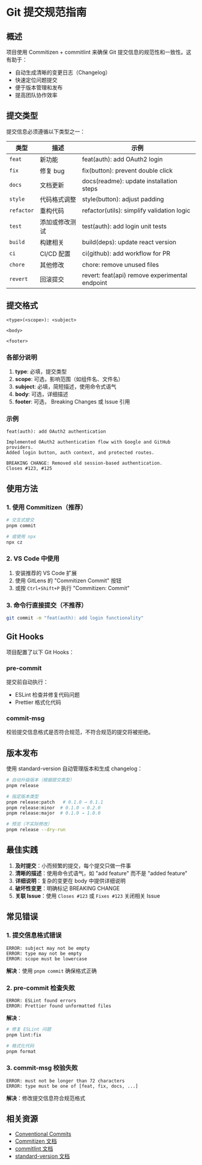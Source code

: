 # Git 提交规范指南

## 概述

项目使用 Commitizen + commitlint 来确保 Git 提交信息的规范性和一致性。这有助于：

- 自动生成清晰的变更日志（Changelog）
- 快速定位问题提交
- 便于版本管理和发布
- 提高团队协作效率

## 提交类型

提交信息必须遵循以下类型之一：

| 类型 | 描述 | 示例 |
|------|------|------|
| `feat` | 新功能 | feat(auth): add OAuth2 login |
| `fix` | 修复 bug | fix(button): prevent double click |
| `docs` | 文档更新 | docs(readme): update installation steps |
| `style` | 代码格式调整 | style(button): adjust padding |
| `refactor` | 重构代码 | refactor(utils): simplify validation logic |
| `test` | 添加或修改测试 | test(auth): add login unit tests |
| `build` | 构建相关 | build(deps): update react version |
| `ci` | CI/CD 配置 | ci(github): add workflow for PR |
| `chore` | 其他修改 | chore: remove unused files |
| `revert` | 回滚提交 | revert: feat(api) remove experimental endpoint |

## 提交格式

```
<type>(<scope>): <subject>

<body>

<footer>
```

### 各部分说明

1. **type**: 必填，提交类型
2. **scope**: 可选，影响范围（如组件名、文件名）
3. **subject**: 必填，简短描述，使用命令式语气
4. **body**: 可选，详细描述
5. **footer**: 可选， Breaking Changes 或 Issue 引用

### 示例

```
feat(auth): add OAuth2 authentication

Implemented OAuth2 authentication flow with Google and GitHub providers.
Added login button, auth context, and protected routes.

BREAKING CHANGE: Removed old session-based authentication.
Closes #123, #125
```

## 使用方法

### 1. 使用 Commitizen（推荐）

```bash
# 交互式提交
pnpm commit

# 或使用 npx
npx cz
```

### 2. VS Code 中使用

1. 安装推荐的 VS Code 扩展
2. 使用 GitLens 的 "Commitizen Commit" 按钮
3. 或按 `Ctrl+Shift+P` 执行 "Commitizen: Commit"

### 3. 命令行直接提交（不推荐）

```bash
git commit -m "feat(auth): add login functionality"
```

## Git Hooks

项目配置了以下 Git Hooks：

### pre-commit

提交前自动执行：
- ESLint 检查并修复代码问题
- Prettier 格式化代码

### commit-msg

校验提交信息格式是否符合规范，不符合规范的提交将被拒绝。

## 版本发布

使用 standard-version 自动管理版本和生成 changelog：

```bash
# 自动升级版本（根据提交类型）
pnpm release

# 指定版本类型
pnpm release:patch   # 0.1.0 → 0.1.1
pnpm release:minor  # 0.1.0 → 0.2.0
pnpm release:major  # 0.1.0 → 1.0.0

# 预览（不实际修改）
pnpm release --dry-run
```

## 最佳实践

1. **及时提交**：小而频繁的提交，每个提交只做一件事
2. **清晰的描述**：使用命令式语气，如 "add feature" 而不是 "added feature"
3. **详细说明**：复杂的变更在 body 中提供详细说明
4. **破坏性变更**：明确标记 BREAKING CHANGE
5. **关联 Issue**：使用 `Closes #123` 或 `Fixes #123` 关闭相关 Issue

## 常见错误

### 1. 提交信息格式错误

```
ERROR: subject may not be empty
ERROR: type may not be empty
ERROR: scope must be lowercase
```

**解决**：使用 `pnpm commit` 确保格式正确

### 2. pre-commit 检查失败

```
ERROR: ESLint found errors
ERROR: Prettier found unformatted files
```

**解决**：
```bash
# 修复 ESLint 问题
pnpm lint:fix

# 格式化代码
pnpm format
```

### 3. commit-msg 校验失败

```
ERROR: must not be longer than 72 characters
ERROR: type must be one of [feat, fix, docs, ...]
```

**解决**：修改提交信息符合规范格式

## 相关资源

- [Conventional Commits](https://www.conventionalcommits.org/)
- [Commitizen 文档](https://commitizen-tools.github.io/commitizen/)
- [commitlint 文档](https://commitlint.js.org/)
- [standard-version 文档](https://github.com/conventional-changelog/standard-version)